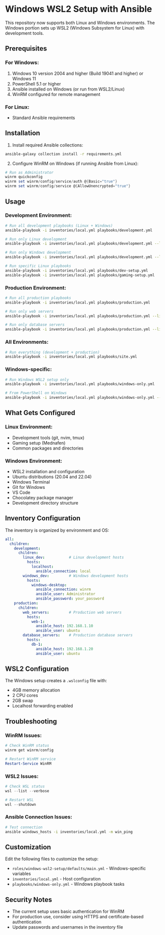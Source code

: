 # Windows WSL2 Setup with Ansible

This repository now supports both Linux and Windows environments. The Windows portion sets up WSL2 (Windows Subsystem for Linux) with development tools.

## Prerequisites

### For Windows:
1. Windows 10 version 2004 and higher (Build 19041 and higher) or Windows 11
2. PowerShell 5.1 or higher
3. Ansible installed on Windows (or run from WSL2/Linux)
4. WinRM configured for remote management

### For Linux:
- Standard Ansible requirements

## Installation

1. Install required Ansible collections:
```bash
ansible-galaxy collection install -r requirements.yml
```

2. Configure WinRM on Windows (if running Ansible from Linux):
```powershell
# Run as Administrator
winrm quickconfig
winrm set winrm/config/service/auth @{Basic="true"}
winrm set winrm/config/service @{AllowUnencrypted="true"}
```

## Usage

### Development Environment:
```bash
# Run all development playbooks (Linux + Windows)
ansible-playbook -i inventories/local.yml playbooks/development.yml

# Run only Linux development
ansible-playbook -i inventories/local.yml playbooks/development.yml --limit linux_dev

# Run only Windows development
ansible-playbook -i inventories/local.yml playbooks/development.yml --limit windows_dev

# Run specific Linux playbooks
ansible-playbook -i inventories/local.yml playbooks/dev-setup.yml
ansible-playbook -i inventories/local.yml playbooks/gaming-setup.yml
```

### Production Environment:
```bash
# Run all production playbooks
ansible-playbook -i inventories/local.yml playbooks/production.yml

# Run only web servers
ansible-playbook -i inventories/local.yml playbooks/production.yml --limit web_servers

# Run only database servers
ansible-playbook -i inventories/local.yml playbooks/production.yml --limit database_servers
```

### All Environments:
```bash
# Run everything (development + production)
ansible-playbook -i inventories/local.yml playbooks/site.yml
```

### Windows-specific:
```bash
# Run Windows WSL2 setup only
ansible-playbook -i inventories/local.yml playbooks/windows-only.yml

# From PowerShell on Windows
ansible-playbook -i inventories/local.yml playbooks/windows-only.yml --connection=local
```

## What Gets Configured

### Linux Environment:
- Development tools (git, nvim, tmux)
- Gaming setup (Mednafen)
- Common packages and directories

### Windows Environment:
- WSL2 installation and configuration
- Ubuntu distributions (20.04 and 22.04)
- Windows Terminal
- Git for Windows
- VS Code
- Chocolatey package manager
- Development directory structure

## Inventory Configuration

The inventory is organized by environment and OS:

```yaml
all:
  children:
    development:
      children:
        linux_dev:           # Linux development hosts
          hosts:
            localhost:
              ansible_connection: local
        windows_dev:         # Windows development hosts
          hosts:
            windows-desktop:
              ansible_connection: winrm
              ansible_user: Administrator
              ansible_password: your_password
    production:
      children:
        web_servers:         # Production web servers
          hosts:
            web-1:
              ansible_host: 192.168.1.10
              ansible_user: ubuntu
        database_servers:    # Production database servers
          hosts:
            db-1:
              ansible_host: 192.168.1.20
              ansible_user: ubuntu
```

## WSL2 Configuration

The Windows setup creates a `.wslconfig` file with:
- 4GB memory allocation
- 2 CPU cores
- 2GB swap
- Localhost forwarding enabled

## Troubleshooting

### WinRM Issues:
```powershell
# Check WinRM status
winrm get winrm/config

# Restart WinRM service
Restart-Service WinRM
```

### WSL2 Issues:
```powershell
# Check WSL status
wsl --list --verbose

# Restart WSL
wsl --shutdown
```

### Ansible Connection Issues:
```bash
# Test connection
ansible windows_hosts -i inventories/local.yml -m win_ping
```

## Customization

Edit the following files to customize the setup:

- `roles/windows-wsl2-setup/defaults/main.yml` - Windows-specific variables
- `inventories/local.yml` - Host configuration
- `playbooks/windows-only.yml` - Windows playbook tasks

## Security Notes

- The current setup uses basic authentication for WinRM
- For production use, consider using HTTPS and certificate-based authentication
- Update passwords and usernames in the inventory file